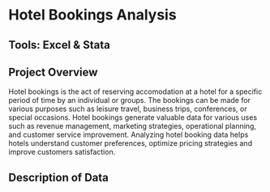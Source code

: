 # Hotel Bookings Analysis

## Tools: Excel & Stata

## Project Overview
Hotel bookings is the act of reserving accomodation at a hotel for a specific period of time by an individual or groups. The bookings can be made for various purposes such as leisure travel, business trips, conferences, or special occasions. Hotel bookings generate valuable data for various uses such as revenue management, marketing strategies, operational planning, and customer service improvement. Analyzing hotel booking data helps hotels understand customer preferences, optimize pricing strategies and improve customers satisfaction.

## Description of Data
